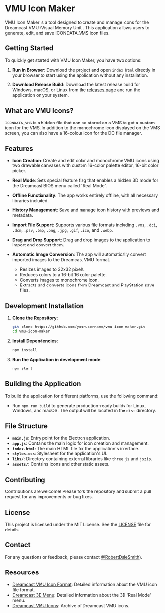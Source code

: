 # VMU Icon Maker

VMU Icon Maker is a tool designed to create and manage icons for the Dreamcast VMU (Visual Memory Unit). This application allows users to generate, edit, and save ICONDATA_VMS icon files.

## Getting Started

To quickly get started with VMU Icon Maker, you have two options:

1. **Run in Browser**: Download the project and open `index.html` directly in your browser to start using the application without any installation.

2. **Download Release Build**: Download the latest release build for Windows, macOS, or Linux from the [releases page](https://github.com/yourusername/vmu-icon-maker/releases) and run the application on your system.

## What are VMU Icons?

`ICONDATA_VMS` is a hidden file that can be stored on a VMS to get a custom icon for the VMS. In addition to the monochrome icon displayed on the VMS screen, you can also have a 16-colour icon for the DC file manager. 

## Features

- **Icon Creation**: Create and edit color and monochrome VMU icons using two drawable canvases with custom 16-color palette editor, 16-bit color picker.

- **Real Mode**: Sets special feature flag that enables a hidden 3D mode for the Dreamcast BIOS menu called "Real Mode".

- **Offline Functionality**: The app works entirely offline, with all necessary libraries included.

- **History Management**: Save and manage icon history with previews and metadata.

- **Import File Support**: Supports various file formats including `.vms`, `.dci`, `.dcm`, `.psv`, `.bmp`, `.png`, `.jpg`, `.gif`, `.ico`, and `.webp`.

- **Drag and Drop Support**: Drag and drop images to the application to import and convert them.

- **Automatic Image Conversion**: The app will automatically convert imported images to the Dreamcast VMU format.
  - Resizes images to 32x32 pixels
  - Reduces colors to a 16-bit 16 color palette.
  - Converts images to monochrome icon.
  - Extracts and converts icons from Dreamcast and PlayStation save files.

## Development Installation

1. **Clone the Repository**:
   ```bash
   git clone https://github.com/yourusername/vmu-icon-maker.git
   cd vmu-icon-maker
   ```

2. **Install Dependencies**:
   ```bash
   npm install
   ```

3. **Run the Application in development mode**:
   ```bash
   npm start
   ```

## Building the Application

To build the application for different platforms, use the following command:

- Run `npm run build` to generate production-ready builds for Linux, Windows, and macOS. The output will be located in the `dist` directory.

## File Structure

- **`main.js`**: Entry point for the Electron application.
- **`app.js`**: Contains the main logic for icon creation and management.
- **`index.html`**: The main HTML file for the application's interface.
- **`styles.css`**: Stylesheet for the application's UI.
- **`libs/`**: Directory containing external libraries like `three.js` and `jszip`.
- **`assets/`**: Contains icons and other static assets.

## Contributing

Contributions are welcome! Please fork the repository and submit a pull request for any improvements or bug fixes.

## License

This project is licensed under the MIT License. See the [LICENSE](LICENSE) file for details.

## Contact

For any questions or feedback, please contact [@RobertDaleSmith](https://x.com/RobertDaleSmith)).

## Resources

- [Dreamcast VMU Icon Format](https://nz17.com/interactive/dreamcast/dv_icy-dreamcast_vmu_icon_viewer_and_converter/Dreamcast%20Programming%20-%20ICONDATA_VMS.txt): Detailed information about the VMU icon file format.
- [Dreamcast 3D Menu](https://vmu.elysianshadows.com/evmu__icondata_8h.html): Detailed information about the 3D 'Real Mode' menu.
- [Dreamcast VMU Icons](http://dcvmuicons.net): Archive of Dreamcast VMU icons.
